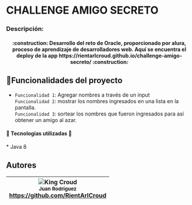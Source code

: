 <h1>CHALLENGE AMIGO SECRETO</h1>

<h3>Descripción:</h3>
<h4 align="center">
:construction: Desarrollo del reto de Oracle, proporcionado por alura, proceso de aprendizaje de desarrolladores web. Aquí se encuentra el deploy de la app https://rientarlcroud.github.io/challenge-amigo-secreto/ :construction:
</h4>

## :hammer:Funcionalidades del proyecto
- `Funcionalidad 1`: Agregar nombres a través de un input<br>`Funcionalidad 2`: mostrar los nombres ingresados en una lista en la pantalla.<br> `Funcionalidad 3`: sortear los nombres que fueron ingresados para así obtener un amigo al azar.

<h4 aling="left">🧰 Tecnologías utilizadas 🧰</h4>
* Java 8

## Autores
|  ![King Croud](https://github.com/user-attachments/assets/7e0932e0-7dc8-49e9-ad99-236c0e6b6600)<br><sub>Juan Rodríguez</sub> <br>https://github.com/RientArlCroud |  
| :---: |

